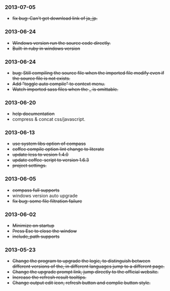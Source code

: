 ### 2013-07-05
* <del>fix bug: Can't get download link of ja_jp.

### 2013-06-24
* <del> Windows version run the source code directly.
* <del> Built-in ruby in windows version

### 2013-06-24
* <del> bug: Still compiling the source file when the imported file modify even if the source file is not exists.
* <del> Add "toggle auto compile" to context menu.
* <del> Watch imported sass files when the `_` is omittable.

### 2013-06-20
* <del> help documentation
* compress & concat css/javascript.

### 2013-06-13
* <del>use system libs option of compass 
* <del>coffee compile option lint change to literate
* <del>update less to vesion 1.4.0
* <del>update coffee-script to version 1.6.3
* <del>project settings.

### 2013-06-05
* <del>compass full supports
* windows version auto upgrade
* <del>fix bug: some file filtration failure

### 2013-06-02
* <del>Minimize on startup
* <del>Press Esc to close the window
* <del>include_path supports

### 2013-05-23
* <del>Change the program to upgrade the logic, to distinguish between different versions of the, in different languages ​​jump to a different page.
* <del>Change the upgrade prompt link, jump directly to the official website.
* <del>Increase the refresh result tooltips.
* <del>Change output edit icon, refresh button and complie button style.








